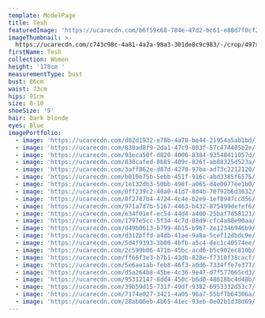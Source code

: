 ```yaml
---
template: ModelPage
title: Tesh
featuredImage: 'https://ucarecdn.com/b6f59c68-784e-47d2-bc61-e88d7f0cf273/'
imageThumbnail: >-
  https://ucarecdn.com/c743c98c-4a81-4a2a-98a3-301de8c9c983/-/crop/497x788/411,42/-/preview/
firstName: Tesh
collection: Women
height: '178cm '
measurementType: bust
bust: 86cm
waist: 73cm
hips: 91cm
size: 8-10
shoeSize: '9'
hair: Dark blonde
eyes: Blue
imagePortfolio:
  - image: 'https://ucarecdn.com/d82d1932-e78b-4a78-be44-21954a5ab1bd/'
  - image: 'https://ucarecdn.com/830ad8f9-2da1-47c9-803f-57c474405b2e/'
  - image: 'https://ucarecdn.com/93eca50f-d820-4006-8384-93548411057d/'
  - image: 'https://ucarecdn.com/830cafed-0b85-409c-826f-ab88325d523a/'
  - image: 'https://ucarecdn.com/3aff862e-d87d-4270-97ba-ad73c2212120/'
  - image: 'https://ucarecdn.com/b010e75b-5ebb-451f-916c-abd3385f6575/'
  - image: 'https://ucarecdn.com/1e132db3-50bb-498f-a065-d4e0077ee1b0/'
  - image: 'https://ucarecdn.com/0ff239c2-40a0-41d7-8d4b-70792b6d3632/'
  - image: 'https://ucarecdn.com/0f2787b4-4724-4c4e-b2e9-1ef8947ccd56/'
  - image: 'https://ucarecdn.com/971a7d7b-5167-4463-b432-875499defef6/'
  - image: 'https://ucarecdn.com/e34f01ef-ec54-44d4-a400-25baf7d58123/'
  - image: 'https://ucarecdn.com/1797e5cc-5f34-4c7d-88d9-cfc4a88e90aa/'
  - image: 'https://ucarecdn.com/d49b0613-b799-4b15-b967-2e12346946b9/'
  - image: 'https://ucarecdn.com/d312bffd-a4db-41ae-9a8a-5cef12dbdc9e/'
  - image: 'https://ucarecdn.com/5d4f9393-3b00-4bfb-a5c4-dec1c40574ee/'
  - image: 'https://ucarecdn.com/2c599b06-471b-45bc-acd6-b5c902ec810b/'
  - image: 'https://ucarecdn.com/ff66f3e3-b7b1-43db-828e-f7310f38cacf/'
  - image: 'https://ucarecdn.com/5e6ae1ab-feb8-46f3-a0d6-7334ffe7e377/'
  - image: 'https://ucarecdn.com/d5a264b8-45be-4c36-9e47-d7f577065cd3/'
  - image: 'https://ucarecdn.com/95312147-8dd4-450c-b6d0-48618bc4d48b/'
  - image: 'https://ucarecdn.com/39b59d15-731f-49df-9382-6953332d53c7/'
  - image: 'https://ucarecdn.com/7174e027-3421-4a05-96a7-55bf7b64306a/'
  - image: 'https://ucarecdn.com/28ab06eb-4b65-41ec-93eb-0e02b1d38d69/'
---
```


